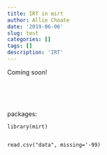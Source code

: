 ```yaml
---
title: IRT in mirt
author: Allie Choate
date: '2019-06-06'
slug: test
categories: []
tags: []
description: 'IRT'
---
```




Coming soon!

<!--more-->



<br>
<br>
<br>


packages:
```{r, eval=TRUE, echo=TRUE}
library(mirt)
```


```{r, eval=TRUE, echo=TRUE}

read.csv("data", missing='-99)
```




